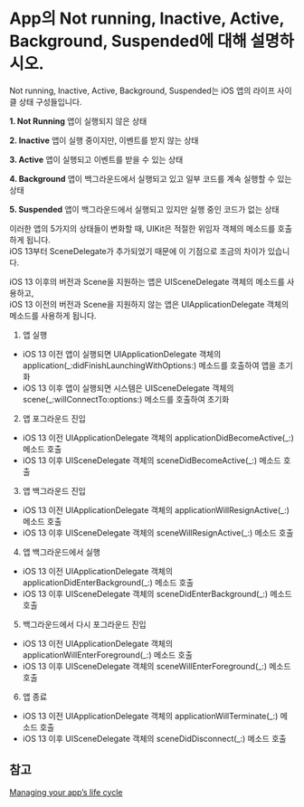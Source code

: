 # App의 Not running, Inactive, Active, Background, Suspended에 대해 설명하시오.

Not running, Inactive, Active, Background, Suspended는 iOS 앱의 라이프 사이클 상태 구성들입니다.

**1. Not Running**
앱이 실행되지 않은 상태

**2. Inactive**
앱이 실행 중이지만, 이벤트를 받지 않는 상태

**3. Active**
앱이 실행되고 이벤트를 받을 수 있는 상태

**4. Background**
앱이 백그라운드에서 실행되고 있고 일부 코드를 계속 실행할 수 있는 상태

**5. Suspended**
앱이 백그라운드에서 실행되고 있지만 실행 중인 코드가 없는 상태

이러한 앱의 5가지의 상태들이 변화할 때, UIKit은 적절한 위임자 객체의 메소드를 호출하게 됩니다.  
iOS 13부터 SceneDelegate가 추가되었기 때문에 이 기점으로 조금의 차이가 있습니다.

iOS 13 이후의 버전과 Scene을 지원하는 앱은 UISceneDelegate 객체의 메소드를 사용하고,  
iOS 13 이전의 버전과 Scene을 지원하지 않는 앱은 UIApplicationDelegate 객체의 메소드를 사용하게 됩니다.

1. 앱 실행
- iOS 13 이전
앱이 실행되면 UIApplicationDelegate 객체의 application(_:didFinishLaunchingWithOptions:) 메소드를 호출하여 앱을 초기화
- iOS 13 이후
앱이 실행되면 시스템은 UISceneDelegate 객체의 scene(_:willConnectTo:options:) 메소드를 호출하여 초기화

2. 앱 포그라운드 진입
- iOS 13 이전
UIApplicationDelegate 객체의 applicationDidBecomeActive(_:) 메소드 호출
- iOS 13 이후
UISceneDelegate 객체의 sceneDidBecomeActive(_:) 메소드 호출

3. 앱 백그라운드 진입
- iOS 13 이전
UIApplicationDelegate 객체의 applicationWillResignActive(_:) 메소드 호출
- iOS 13 이후
UISceneDelegate 객체의 sceneWillResignActive(_:) 메소드 호출

4. 앱 백그라운드에서 실행
- iOS 13 이전
UIApplicationDelegate 객체의 applicationDidEnterBackground(_:) 메소드 호출
- iOS 13 이후
UISceneDelegate 객체의 sceneDidEnterBackground(_:) 메소드 호출

5. 백그라운드에서 다시 포그라운드 진입
- iOS 13 이전
UIApplicationDelegate 객체의 applicationWillEnterForeground(_:) 메소드 호출
- iOS 13 이후
UISceneDelegate 객체의 sceneWillEnterForeground(_:) 메소드 호출

6. 앱 종료
- iOS 13 이전
UIApplicationDelegate 객체의 applicationWillTerminate(_:) 메소드 호출
- iOS 13 이후
UISceneDelegate 객체의 sceneDidDisconnect(_:) 메소드 호출

## 참고
[Managing your app’s life cycle](https://developer.apple.com/documentation/uikit/app_and_environment/managing_your_app_s_life_cycle)